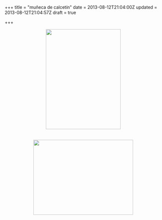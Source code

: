 +++
title = "muñeca de calcetín"
date = 2013-08-12T21:04:00Z
updated = 2013-08-12T21:04:57Z
draft = true

+++

<div dir="ltr" style="text-align: left;" trbidi="on"><div class="separator" style="clear: both; text-align: center;"><a href="http://3.bp.blogspot.com/-xYGRJlbuMsw/Ugj2gur_YJI/AAAAAAAAFTk/4nrjgasBPgU/s1600/2013-08-12-15.07.38.jpg" imageanchor="1" style="margin-left: 1em; margin-right: 1em;"><img border="0" src="http://3.bp.blogspot.com/-xYGRJlbuMsw/Ugj2gur_YJI/AAAAAAAAFTk/4nrjgasBPgU/s1600/2013-08-12-15.07.38.jpg" height="320" width="240" /></a></div><div class="separator" style="clear: both; text-align: center;"><br /></div><div class="separator" style="clear: both; text-align: center;"></div><br /><div class="separator" style="clear: both; text-align: center;"><a href="http://4.bp.blogspot.com/-6p80U7k5lcg/UgkwcP1G3bI/AAAAAAAAFT8/FmfdWJHi13E/s1600/2013-08-12-19.29.33.jpg" imageanchor="1" style="margin-left: 1em; margin-right: 1em;"><img border="0" src="http://4.bp.blogspot.com/-6p80U7k5lcg/UgkwcP1G3bI/AAAAAAAAFT8/FmfdWJHi13E/s1600/2013-08-12-19.29.33.jpg" height="240" width="320" /></a></div><div class="separator" style="clear: both; text-align: center;"><br /></div><br /></div>
